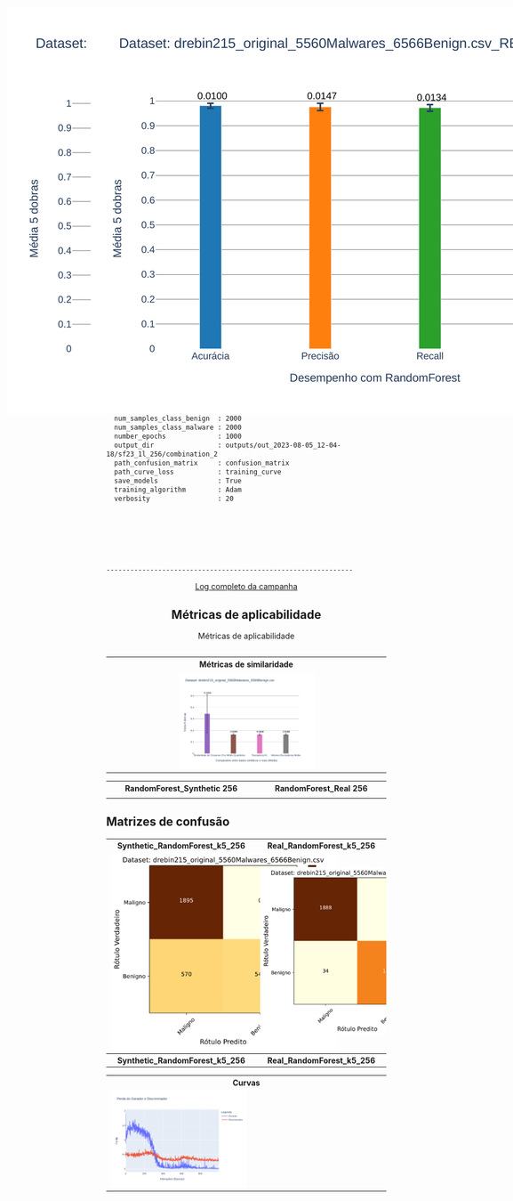 


## Configuração do Experimento para camadas densas de 256. 

1. Comando utilizado para a execução do experimento:
   ```
     python main.py --verbosity 20 --output_dir outputs/out_2023-08-05_12-04-18/sf23_1l_256/combination_2 --input_dataset datasets/drebin215_original_5560Malwares_6566Benign.csv --dense_layer_sizes_g 256 --dense_layer_sizes_d 256 --number_epochs 1000 --training_algorithm Adam

   ```


 
### Configurações utilizadas:


  --------------------------------------------------------------

      activation_function       : LeakyReLU
      batch_size                : 32
      classifier                : ['RandomForest', 'SupportVectorMachine', 'KNN', 'DecisionTree', 'AdaBoost']
      data_type                 : float32
      dense_layer_sizes_d       : [[256]]
      dense_layer_sizes_g       : [[256]]
      dropout_decay_rate_d      : 0.4
      dropout_decay_rate_g      : 0.2
      initializer_deviation     : 0.02
      initializer_mean          : 0.0
      activation_function       : LeakyReLU
      batch_size                : 32
      classifier                : ['RandomForest', 'SupportVectorMachine', 'KNN', 'DecisionTree', 'AdaBoost']
      data_type                 : float32
      dense_layer_sizes_d       : [[256]]
      dense_layer_sizes_g       : [[256]]
      dropout_decay_rate_d      : 0.4
      dropout_decay_rate_g      : 0.2
      initializer_deviation     : 0.02
      initializer_mean          : 0.0
      input_dataset             : datasets/drebin215_original_5560Malwares_6566Benign.csv
      k_fold                    : 5
      latent_dimension          : 128
      latent_mean_distribution  : 0.0
      latent_stander_deviation  : 1.0
      num_samples_class_benign  : 2000
      num_samples_class_malware : 2000
      number_epochs             : 1000
      output_dir                : outputs/out_2023-08-05_12-04-18/sf23_1l_256/combination_2
      path_confusion_matrix     : confusion_matrix
      path_curve_loss           : training_curve
      save_models               : True
      training_algorithm        : Adam
      verbosity                 : 20
      

     

   
                      

    --------------------------------------------------------------



<div style="text-align: center;">
<table>
    <tbody>
        <tr>
            <th width="20%">Métricas de similaridade</th>
        </tr>
        <tr>
            <td><img src="https://github.com/LEA-SF23/DroidAugmentor/blob/main/Campains_Results/256/Comparison_Real_Synthetic_page_1.png" alt="" style="max-width:50%;"></td>
        </tr>
</div>




 [Log completo da campanha](https://github.com/LEA-SF23/DroidAugmentor/blob/main/Campains_Results/256/logging.log)
    

## Métricas de aplicabilidade

Métricas de aplicabilidade
<div style="position: relative;">
    <h2></h2>
    <table> 
        <tbody> 
            <tr>
                <th width="20%">RandomForest_Synthetic 256</th>
                <th width="20%">RandomForest_Real 256 </th>
            </tr>
            <tr>
                <td>
                    <div style="position: absolute; top: 50px; left: 50px;">
                        <img src="https://github.com/LEA-SF23/DroidAugmentor/blob/main/Campains_Results/256/RandomForest_Synthetic_page_1.png"
                             alt="RandomForest Synthetic 256"
                             style="max-width: 160%;">
                    </div>
                </td>
                <td>
                    <div style="position: absolute; top: 50px; left: 200px;">
                        <img src="https://github.com/LEA-SF23/DroidAugmentor/blob/main/Campains_Results/256/RandomForest_Real_page_1.png"
                             alt="RandomForest Real 256"
                             style="max-width: 160%;">
                    </div>
                </td>
            </tr>
        </tbody> 
    </table>
</div>





   
## Matrizes de confusão
  <table>
    <tbody> 
        <tr>
            <th width="20%">Synthetic_RandomForest_k5_256</th>
            <th width="20%">Real_RandomForest_k5_256</th>
        </tr>
        <tr>
            <td><img src="https://github.com/LEA-SF23/DroidAugmentor/blob/main/Campains_Results/256/confusion_matrix/CM_Synthetic_RandomForest_k5_page_1.png" alt="" style="max-width:160%;"></td>
            <td><img src="https://github.com/LEA-SF23/DroidAugmentor/blob/main/Campains_Results/256/confusion_matrix/CM_Real_RandomForest_k5_page_1.png" alt="" style="max-width:160%;"></td>
        </tr>
    <tbody> 
        <tr>
            <th width="20%">Synthetic_RandomForest_k5_256</th>
            <th width="20%">Real_RandomForest_k5_256</th>
        </tr>
        <tr>



 <div style="text-align: center;">
<table>
    <tbody>
        <tr>
            <th width="20%">Curvas</th>
        </tr>
        <tr>
            <td><img src="https://github.com/LEA-SF23/DroidAugmentor/blob/main/Campains_Results/256/training_curve/curve_training_error_k_5_page_1.png" alt="" style="max-width:50%;"></td>
        </tr>
</div>

